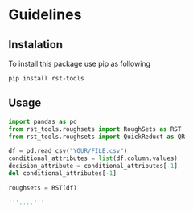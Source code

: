 # Guidelines 

## Instalation
To install this package use pip as following 

`pip install rst-tools`

## Usage 

```python
import pandas as pd
from rst_tools.roughsets import RoughSets as RST
from rst_tools.roughsets import QuickReduct as QR

df = pd.read_csv("YOUR/FILE.csv")
conditional_attributes = list(df.column.values)
decision_attribute = conditional_attributes[-1]
del conditional_attributes[-1]

roughsets = RST(df)

'''....'''
```